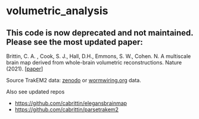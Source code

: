 # volumetric_analysis

## This code is now deprecated and not maintained. Please see the most updated paper:


Brittin, C. A. , Cook, S. J., Hall, D.H., Emmons, S. W., Cohen. N. A multiscale brain map derived from whole-brain volumetric reconstructions. Nature (2021). [[paper](https://dx.doi.org/10.1038/s41586-021-03284-x)] 

Source TrakEM2 data: [zenodo](https://zenodo.org/record/4383277#.X-wK5tZOk-I) or [wormwiring.org](http://wormwiring.org/) data.

Also see updated repos
* https://github.com/cabrittin/elegansbrainmap
* https://github.com/cabrittin/parsetrakem2


